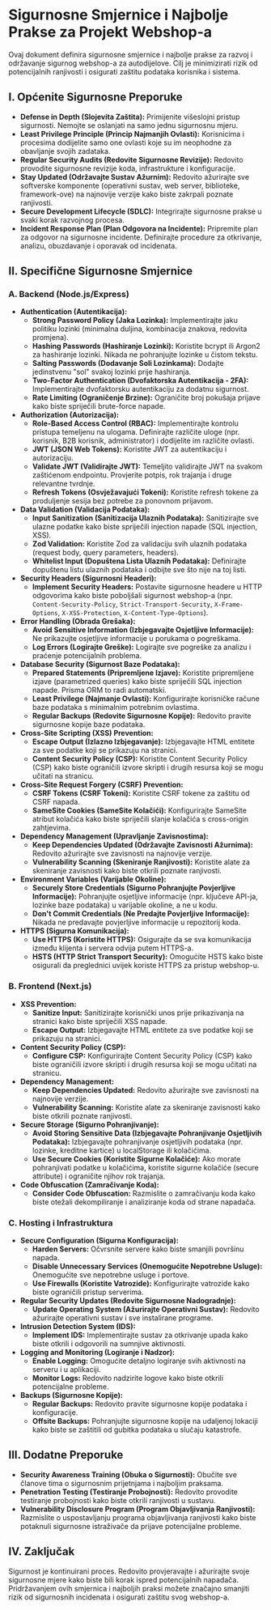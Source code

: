 # Sigurnosne Smjernice i Najbolje Prakse za Projekt Webshop-a

Ovaj dokument definira sigurnosne smjernice i najbolje prakse za razvoj i održavanje sigurnog webshop-a za autodijelove. Cilj je minimizirati rizik od potencijalnih ranjivosti i osigurati zaštitu podataka korisnika i sistema.

## I. Općenite Sigurnosne Preporuke

*   **Defense in Depth (Slojevita Zaštita):** Primijenite višeslojni pristup sigurnosti. Nemojte se oslanjati na samo jednu sigurnosnu mjeru.
*   **Least Privilege Principle (Princip Najmanjih Ovlasti):** Korisnicima i procesima dodijelite samo one ovlasti koje su im neophodne za obavljanje svojih zadataka.
*   **Regular Security Audits (Redovite Sigurnosne Revizije):** Redovito provodite sigurnosne revizije koda, infrastrukture i konfiguracije.
*   **Stay Updated (Održavajte Sustav Ažurnim):** Redovito ažurirajte sve softverske komponente (operativni sustav, web server, biblioteke, framework-ove) na najnovije verzije kako biste zakrpali poznate ranjivosti.
*   **Secure Development Lifecycle (SDLC):** Integrirajte sigurnosne prakse u svaki korak razvojnog procesa.
*   **Incident Response Plan (Plan Odgovora na Incidente):** Pripremite plan za odgovor na sigurnosne incidente. Definirajte procedure za otkrivanje, analizu, obuzdavanje i oporavak od incidenata.

## II. Specifične Sigurnosne Smjernice

### A. Backend (Node.js/Express)

*   **Authentication (Autentikacija):**
    *   **Strong Password Policy (Jaka Lozinka):** Implementirajte jaku politiku lozinki (minimalna duljina, kombinacija znakova, redovita promjena).
    *   **Hashing Passwords (Hashiranje Lozinki):** Koristite bcrypt ili Argon2 za hashiranje lozinki. Nikada ne pohranjujte lozinke u čistom tekstu.
    *   **Salting Passwords (Dodavanje Soli Lozinkama):** Dodajte jedinstvenu "sol" svakoj lozinki prije hashiranja.
    *   **Two-Factor Authentication (Dvofaktorska Autentikacija - 2FA):** Implementirajte dvofaktorsku autentikaciju za dodatnu sigurnost.
    *   **Rate Limiting (Ograničenje Brzine):** Ograničite broj pokušaja prijave kako biste spriječili brute-force napade.
*   **Authorization (Autorizacija):**
    *   **Role-Based Access Control (RBAC):** Implementirajte kontrolu pristupa temeljenu na ulogama. Definirajte različite uloge (npr. korisnik, B2B korisnik, administrator) i dodijelite im različite ovlasti.
    *   **JWT (JSON Web Tokens):** Koristite JWT za autentikaciju i autorizaciju.
    *   **Validate JWT (Validirajte JWT):** Temeljito validirajte JWT na svakom zaštićenom endpointu. Provjerite potpis, rok trajanja i druge relevantne tvrdnje.
    *   **Refresh Tokens (Osvježavajući Tokeni):** Koristite refresh tokene za produljenje sesija bez potrebe za ponovnom prijavom.
*   **Data Validation (Validacija Podataka):**
    *   **Input Sanitization (Sanitizacija Ulaznih Podataka):** Sanitizirajte sve ulazne podatke kako biste spriječili injection napade (SQL injection, XSS).
    *   **Zod Validation:** Koristite Zod za validaciju svih ulaznih podataka (request body, query parameters, headers).
    *   **Whitelist Input (Dopuštena Lista Ulaznih Podataka):** Definirajte dopuštenu listu ulaznih podataka i odbijte sve što nije na toj listi.
*   **Security Headers (Sigurnosni Headeri):**
    *   **Implement Security Headers:** Postavite sigurnosne headere u HTTP odgovorima kako biste poboljšali sigurnost webshop-a (npr. `Content-Security-Policy`, `Strict-Transport-Security`, `X-Frame-Options`, `X-XSS-Protection`, `X-Content-Type-Options`).
*   **Error Handling (Obrada Grešaka):**
    *   **Avoid Sensitive Information (Izbjegavajte Osjetljive Informacije):** Ne prikazujte osjetljive informacije u porukama o pogreškama.
    *   **Log Errors (Logirajte Greške):** Logirajte sve pogreške za analizu i praćenje potencijalnih problema.
*   **Database Security (Sigurnost Baze Podataka):**
    *   **Prepared Statements (Pripremljene Izjave):** Koristite pripremljene izjave (parametrized queries) kako biste spriječili SQL injection napade. Prisma ORM to radi automatski.
    *   **Least Privilege (Najmanje Ovlasti):** Konfigurirajte korisničke račune baze podataka s minimalnim potrebnim ovlastima.
    *   **Regular Backups (Redovite Sigurnosne Kopije):** Redovito pravite sigurnosne kopije baze podataka.
*   **Cross-Site Scripting (XSS) Prevention:**
    *   **Escape Output (Izlazno Izbjegavanje):** Izbjegavajte HTML entitete za sve podatke koji se prikazuju na stranici.
    *   **Content Security Policy (CSP):** Koristite Content Security Policy (CSP) kako biste ograničili izvore skripti i drugih resursa koji se mogu učitati na stranicu.
*   **Cross-Site Request Forgery (CSRF) Prevention:**
    *   **CSRF Tokens (CSRF Tokeni):** Koristite CSRF tokene za zaštitu od CSRF napada.
    *   **SameSite Cookies (SameSite Kolačići):** Konfigurirajte SameSite atribut kolačića kako biste spriječili slanje kolačića s cross-origin zahtjevima.
*   **Dependency Management (Upravljanje Zavisnostima):**
    *   **Keep Dependencies Updated (Održavajte Zavisnosti Ažurnima):** Redovito ažurirajte sve zavisnosti na najnovije verzije.
    *   **Vulnerability Scanning (Skeniranje Ranjivosti):** Koristite alate za skeniranje zavisnosti kako biste otkrili poznate ranjivosti.
*   **Environment Variables (Varijable Okoline):**
    *   **Securely Store Credentials (Sigurno Pohranjujte Povjerljive Informacije):** Pohranjujte osjetljive informacije (npr. ključeve API-ja, lozinke baze podataka) u varijable okoline, a ne u kodu.
    *   **Don't Commit Credentials (Ne Predajte Povjerljive Informacije):** Nikada ne predavajte povjerljive informacije u repozitorij koda.
*   **HTTPS (Sigurna Komunikacija):**
    *   **Use HTTPS (Koristite HTTPS):** Osigurajte da se sva komunikacija između klijenta i servera odvija putem HTTPS-a.
    *   **HSTS (HTTP Strict Transport Security):** Omogućite HSTS kako biste osigurali da preglednici uvijek koriste HTTPS za pristup webshop-u.

### B. Frontend (Next.js)

*   **XSS Prevention:**
    *   **Sanitize Input:** Sanitizirajte korisnički unos prije prikazivanja na stranici kako biste spriječili XSS napade.
    *   **Escape Output:** Izbjegavajte HTML entitete za sve podatke koji se prikazuju na stranici.
*   **Content Security Policy (CSP):**
    *   **Configure CSP:** Konfigurirajte Content Security Policy (CSP) kako biste ograničili izvore skripti i drugih resursa koji se mogu učitati na stranicu.
*   **Dependency Management:**
    *   **Keep Dependencies Updated:** Redovito ažurirajte sve zavisnosti na najnovije verzije.
    *   **Vulnerability Scanning:** Koristite alate za skeniranje zavisnosti kako biste otkrili poznate ranjivosti.
*   **Secure Storage (Sigurno Pohranjivanje):**
    *   **Avoid Storing Sensitive Data (Izbjegavajte Pohranjivanje Osjetljivih Podataka):** Izbjegavajte pohranjivanje osjetljivih podataka (npr. lozinke, kreditne kartice) u localStorage ili kolačićima.
    *   **Use Secure Cookies (Koristite Sigurne Kolačiće):** Ako morate pohranjivati podatke u kolačićima, koristite sigurne kolačiće (secure attribute) i ograničite njihov rok trajanja.
*   **Code Obfuscation (Zamračivanje Koda):**
    *   **Consider Code Obfuscation:** Razmislite o zamračivanju koda kako biste otežali dekompiliranje i analiziranje koda od strane napadača.

### C. Hosting i Infrastruktura

*   **Secure Configuration (Sigurna Konfiguracija):**
    *   **Harden Servers:** Očvrsnite servere kako biste smanjili površinu napada.
    *   **Disable Unnecessary Services (Onemogućite Nepotrebne Usluge):** Onemogućite sve nepotrebne usluge i portove.
    *   **Use Firewalls (Koristite Vatrozide):** Konfigurirajte vatrozide kako biste ograničili pristup serverima.
*   **Regular Security Updates (Redovite Sigurnosne Nadogradnje):**
    *   **Update Operating System (Ažurirajte Operativni Sustav):** Redovito ažurirajte operativni sustav i sve instalirane programe.
*   **Intrusion Detection System (IDS):**
    *   **Implement IDS:** Implementirajte sustav za otkrivanje upada kako biste otkrili i odgovorili na sumnjive aktivnosti.
*   **Logging and Monitoring (Logiranje i Nadzor):**
    *   **Enable Logging:** Omogućite detaljno logiranje svih aktivnosti na serveru i u aplikaciji.
    *   **Monitor Logs:** Redovito nadzirite logove kako biste otkrili potencijalne probleme.
*   **Backups (Sigurnosne Kopije):**
    *   **Regular Backups:** Redovito pravite sigurnosne kopije podataka i konfiguracije.
    *   **Offsite Backups:** Pohranjujte sigurnosne kopije na udaljenoj lokaciji kako biste se zaštitili od gubitka podataka u slučaju katastrofe.

## III. Dodatne Preporuke

*   **Security Awareness Training (Obuka o Sigurnosti):** Obučite sve članove tima o sigurnosnim prijetnjama i najboljim praksama.
*   **Penetration Testing (Testiranje Probojnosti):** Redovito provodite testiranje probojnosti kako biste otkrili ranjivosti u sustavu.
*   **Vulnerability Disclosure Program (Program Objavljivanja Ranjivosti):** Razmislite o uspostavljanju programa objavljivanja ranjivosti kako biste potaknuli sigurnosne istraživače da prijave potencijalne probleme.

## IV. Zaključak

Sigurnost je kontinuirani proces. Redovito provjeravajte i ažurirajte svoje sigurnosne mjere kako biste bili korak ispred potencijalnih napadača. Pridržavanjem ovih smjernica i najboljih praksi možete značajno smanjiti rizik od sigurnosnih incidenata i osigurati zaštitu svog webshop-a.